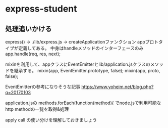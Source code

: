 # express-student

## 処理追いかける
express()
->
./lib/express.js
->
createApplicationファンクション
appプロトタイプが定義してある。
中身はhandleメソッドのインターフェースのみ
app.handle(req, res, next);

mixinを利用して、appクラスにEventEmitterとlib/application.jsクラスのメソッドを継承する。
  mixin(app, EventEmitter.prototype, false);
  mixin(app, proto, false);




EventEmitterの参考になりそうな記事
https://www.yoheim.net/blog.php?q=20170103



application.jsの
methods.forEach(function(method){
でnode.jsで利用可能なhttp methodの一覧を取得&処理


apply
call
の使い分けを理解しておきましょう
